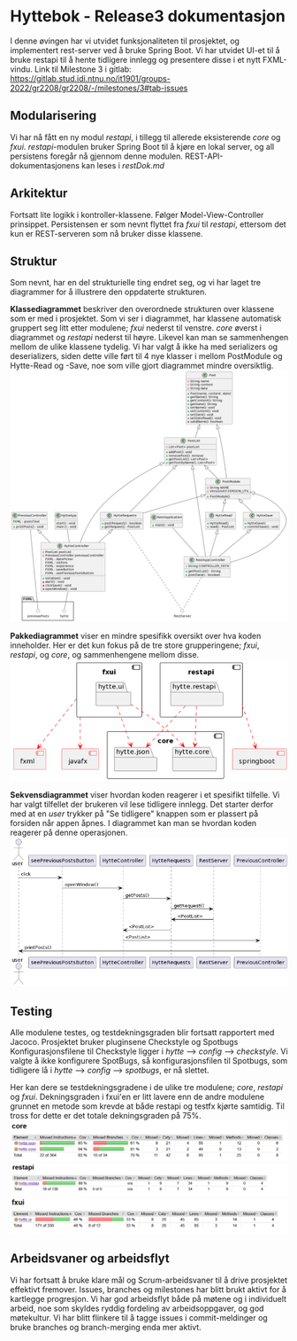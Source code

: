 # Hyttebok - Release3 dokumentasjon

I denne øvingen har vi utvidet funksjonaliteten til prosjektet, og implementert rest-server ved å bruke Spring Boot. Vi har utvidet UI-et til å bruke restapi til å hente tidligere innlegg og presentere disse i et nytt FXML-vindu.
Link til Milestone 3 i gitlab:
https://gitlab.stud.idi.ntnu.no/it1901/groups-2022/gr2208/gr2208/-/milestones/3#tab-issues

## Modularisering

Vi har nå fått en ny modul _restapi_, i tillegg til allerede eksisterende _core_ og _fxui_.
_restapi_-modulen bruker Spring Boot til å kjøre en lokal server, og all persistens foregår nå gjennom denne modulen. REST-API-dokumentasjonens kan leses i _restDok.md_

## Arkitektur

Fortsatt lite logikk i kontroller-klassene. Følger Model-View-Controller prinsippet.
Persistensen er som nevnt flyttet fra _fxui_ til _restapi_, ettersom det kun er REST-serveren som nå bruker disse klassene.

## Struktur

Som nevnt, har en del strukturielle ting endret seg, og vi har laget tre diagrammer for å illustrere den oppdaterte strukturen.

**Klassediagrammet** beskriver den overordnede strukturen over klassene som er med i prosjektet. Som vi ser i diagrammet, har klassene automatisk gruppert seg litt etter modulene; _fxui_ nederst til venstre. _core_ øverst i diagrammet og _restapi_ nederst til høyre. Likevel kan man se sammenhengen mellom de ulike klassene tydelig.
Vi har valgt å ikke ha med serializers og deserializers, siden dette ville ført til 4 nye klasser i mellom PostModule og Hytte-Read og -Save, noe som ville gjort diagrammet mindre oversiktlig.
![Example](/docs/release3/DiagramClassR3.png)

**Pakkediagrammet** viser en mindre spesifikk oversikt over hva koden inneholder. Her er det kun fokus på de tre store grupperingene; _fxui_, _restapi_, og _core_, og sammenhengene mellom disse.
![Example](/docs/release3/DiagramPackage.png)

**Sekvensdiagrammet** viser hvordan koden reagerer i et spesifikt tilfelle. Vi har valgt tilfellet der brukeren vil lese tidligere innlegg. Det starter derfor med at en _user_ trykker på "Se tidligere" knappen som er plassert på forsiden når appen åpnes. I diagrammet kan man se hvordan koden reagerer på denne operasjonen.
![Example](/docs/release3/DiagramSequence.png)

## Testing

Alle modulene testes, og testdekningsgraden blir fortsatt rapportert med Jacoco. Prosjektet bruker pluginsene Checkstyle og Spotbugs Konfigurasjonsfilene til Checkstyle ligger i _hytte_ --> _config_ --> _checkstyle_.
Vi valgte å ikke konfigurere SpotBugs, så konfigurasjonsfilen til Spotbugs, som tidligere lå i _hytte_ --> _config_ --> _spotbugs_, er nå slettet.

Her kan dere se testdekningsgradene i de ulike tre modulene; _core_, _restapi_ og _fxui_.
Dekningsgraden i fxui'en er litt lavere enn de andre modulene grunnet en metode som krevde at både restapi og testfx kjørte samtidig. Til tross for dette er det totale dekningsgraden på 75%.
![Example](/docs/release3/testCoverage-core.png)
![Example](/docs/release3/testCoverage-restapi.png)
![Example](/docs/release3/testCoverage-FXUI.png)

## Arbeidsvaner og arbeidsflyt

Vi har fortsatt å bruke klare mål og Scrum-arbeidsvaner til å drive prosjektet effektivt fremover. Issues, branches og milestones har blitt brukt aktivt for å kartlegge progresjon.
Vi har god arbeidsflyt både på møtene og i individuelt arbeid, noe som skyldes ryddig fordeling av arbeidsoppgaver, og god møtekultur. Vi har blitt flinkere til å tagge issues i commit-meldinger og bruke branches og branch-merging enda mer aktivt.
